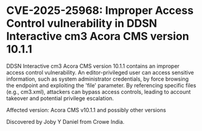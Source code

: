 # CVE-2025-25968: Improper Access Control vulnerability in DDSN Interactive cm3 Acora CMS version 10.1.1
DDSN Interactive cm3 Acora CMS version 10.1.1 contains an improper access control vulnerability. An editor-privileged user can access sensitive information, such as system administrator credentials, by force browsing the endpoint and exploiting the 'file' parameter. By referencing specific files (e.g., cm3.xml), attackers can bypass access controls, leading to account takeover and potential privilege escalation.

Affected version: Acora CMS v10.1.1 and possibly other versions

Discovered by Joby Y Daniel from Crowe India.
